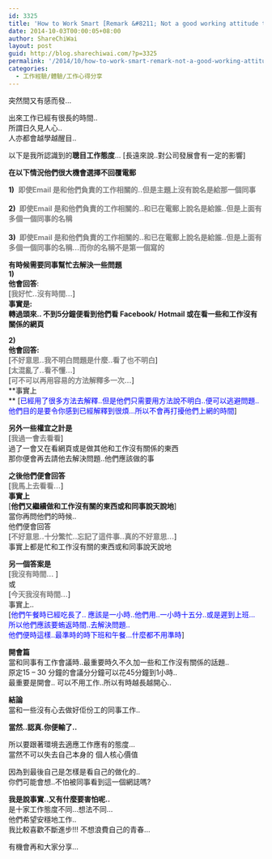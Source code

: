 ```yaml
---
id: 3325
title: 'How to Work Smart [Remark &#8211; Not a good working attitude to have] &#8211; 如何醒目地工作 [在一個不是正確的工作態度]'
date: 2014-10-03T00:00:05+08:00
author: ShareChiWai
layout: post
guid: http://blog.sharechiwai.com/?p=3325
permalink: '/2014/10/how-to-work-smart-remark-not-a-good-working-attitude-way-%e5%a6%82%e4%bd%95%e9%86%92%e7%9b%ae%e5%9c%b0%e5%b7%a5%e4%bd%9c-%e5%9c%a8%e4%b8%80%e5%80%8b%e4%b8%8d%e6%98%af%e6%ad%a3%e7%a2%ba%e7%9a%84/'
categories:
  - 工作經驗/體驗/工作心得分享
---
```

突然間又有感而發&#8230;

出來工作已經有很長的時間..  
所謂日久見人心..  
人亦都會越學越醒目..

以下是我所認識到的**聰目工作態度**&#8230; [長遠來說..對公司發展會有一定的影響]

**在以下情況他們很大機會選擇不回覆電郵**

**1)**  <span style="color: #808080;"><strong>即使Email 是和他們負責的工作相關的..但是主題上沒有說名是給那一個同事<br /> </strong></span>  
**2)** <span style="color: #808080;"><strong> 即使Email 是和他們負責的工作相關的..和已在電郵上說名是給誰..但是上面有多個一個同事的名稱<br /> </strong></span>  
**3)** <span style="color: #808080;"><strong> 即使Email 是和他們負責的工作相關的..和已在電郵上說名是給誰..但是上面有多個一個同事的名稱&#8230;而你的名稱不是第一個寫的</strong></span>

**有時候需要同事幫忙去解決一些問題**  
**1)**  
**他會回答**:  
[**<span style="color: #808080;">我好忙..沒有時間&#8230;</span>**]  
**事實是:**  
**轉過頭來.. 不到5分鐘便看到他們看 Facebook/ Hotmail 或在看一些和工作沒有關係的網頁**

**2)**  
**他會回答:**  
[**<span style="color: #808080;">不好意思..我不明白問題是什麼..看了也不明白</span>**]  
[<span style="color: #808080;"><strong>太混亂了..看不懂&#8230;</strong></span>]  
[<span style="color: #808080;"><strong>可不可以再用容易的方法解釋多一次&#8230;</strong></span>]  
**事實上  
** [<span style="color: #0000ff;">已經用了很多方法去解釋..但是他們只需要用方法說不明白..便可以逃避問題..他們目的是要令你感到已經解釋到很煩&#8230;所以不會再打擾他們上網的時間</span>]

**另外一些權宜之計是**  
[<span style="color: #808080;"><strong>我過一會去看看</strong></span>]  
過了一會又在看網頁或是做其他和工作沒有關係的東西  
那你便會再去請他去解決問題..他們應該做的事

**之後他們便會回答**  
[<span style="color: #808080;"><strong>我馬上去看看&#8230;</strong></span>]  
**事實上**  
[**他們又繼續做和工作沒有關的東西或和同事說天說地**]  
當你再問他們的時候..  
他們便會回答  
[<span style="color: #808080;"><strong>不好意思..十分繁忙..忘記了這件事..真的不好意思&#8230;</strong></span>]  
事實上都是忙和工作沒有關的東西或和同事說天說地

**另一個答案是**  
[<span style="color: #808080;"><strong>我沒有時間&#8230;</strong></span> ]  
或  
[<span style="color: #808080;"><strong>今天我沒有時間&#8230;</strong></span>]  
事實上..  
[<span style="color: #0000ff;">他們午餐時已經吃長了.. 應該是一小時..他們用..一小時十五分..或是遲到上班&#8230;</span>  
 <span style="color: #0000ff;">所以他們應該要蛕返時間..去解決問題..</span>  
 <span style="color: #0000ff;">他們便時這樣..最準時的時下班和午餐</span><span style="color: #0000ff;">&#8230;什麼都不用準時</span>]

**開會篇**  
當和同事有工作會議時..最重要時久不久加一些和工作沒有關係的話題..  
原定15 &#8211; 30 分鐘的會議分分鐘可以花45分鐘到1小時..  
最重要是開會.. 可以不用工作..所以有時越長越開心..

**結論**  
當和一些沒有心去做好佢份工的同事工作..

**當然..認真.你便輸了..**

所以要跟著環境去適應工作應有的態度&#8230;  
當然不可以失去自己本身的 個人核心價值

因為到最後自己是怎樣是看自己的做化的..  
你們可能會想..不怕被同事看到這一個網誌嗎?

**我是說事實..又有什麼要害怕呢..**  
是十家工作態度不同&#8230;想法不同&#8230;  
他們希望安穩地工作..  
我比較喜歡不斷進步!!! 不想浪費自己的青春&#8230;

有機會再和大家分享&#8230;